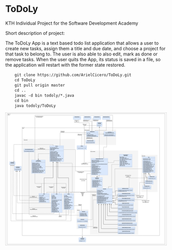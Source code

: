 # ToDoLy
KTH Individual Project for the Software Development Academy



Short description of project:

The ToDoLy App is a text based todo list application that allows a user to create
new tasks, assign them a title and due date, and choose a project for that task to
belong to. The user is also able to also edit, mark as done or remove tasks.
When the user quits the App, its status is saved in a file, so the application will
restart with the former state restored.

```
	git clone https://github.com/ArielCicero/ToDoLy.git
	cd ToDoLy
	git pull origin master
	cd ..
	javac -d bin todoly/*.java
	cd bin
	java todoly/ToDoLy
```

![View](https://github.com/ArielCicero/ToDoLy/blob/master/ClassDiagram.png)